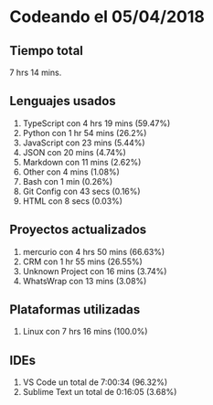 # Codeando el 05/04/2018

## Tiempo total
7 hrs 14 mins.

## Lenguajes usados
1. TypeScript con 4 hrs 19 mins (59.47%)
1. Python con 1 hr 54 mins (26.2%)
1. JavaScript con 23 mins (5.44%)
1. JSON con 20 mins (4.74%)
1. Markdown con 11 mins (2.62%)
1. Other con 4 mins (1.08%)
1. Bash con 1 min (0.26%)
1. Git Config con 43 secs (0.16%)
1. HTML con 8 secs (0.03%)

## Proyectos actualizados
1. mercurio con 4 hrs 50 mins (66.63%)
1. CRM con 1 hr 55 mins (26.55%)
1. Unknown Project con 16 mins (3.74%)
1. WhatsWrap con 13 mins (3.08%)

## Plataformas utilizadas
1. Linux con 7 hrs 16 mins (100.0%)

## IDEs
1. VS Code un total de 7:00:34 (96.32%)
1. Sublime Text un total de 0:16:05 (3.68%)
